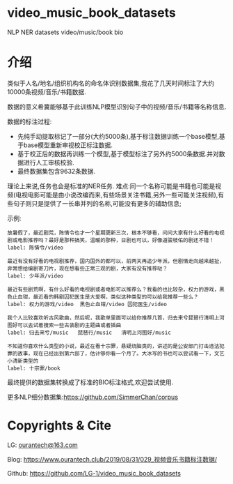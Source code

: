 # video_music_book_datasets
NLP NER datasets video/music/book bio


# 介绍
类似于人名/地名/组织机构名的命名体识别数据集,我花了几天时间标注了大约10000条视频/音乐/书籍数据.

数据的意义希冀能够基于此训练NLP模型识别句子中的视频/音乐/书籍等名称信息.

数据的标注过程:
+ 先纯手动提取标记了一部分(大约5000条),基于标注数据训练一个base模型,基于base模型重新审视校正标注数据.
+ 基于校正后的数据再训练一个模型,基于模型标注了另外约5000条数据.并对数据进行人工审核校验.
+ 最终数据集包含9632条数据.


理论上来说,任务也会是标准的NER任务.
难点:同一个名称可能是书籍也可能是视频(电视电影可能是由小说改编而来,有些场景关注书籍,另外一些可能关注视频),有些句子则只是提供了一长串并列的名称,可能没有更多的辅助信息;


示例:
``` text
放暑假了，最近剧荒，陈情令也才一个星期更新三次，根本不够看，问问大家有什么好看的电视剧或电影推荐吗？最好是那种搞笑，温暖的那种，日剧也可以，好像道骏枝佑的剧还不错！
label: 陈情令/video

最近有没有好看的电视剧推荐，国内国外的都可以，前两天再追少年派，但剧情走向越来越扯，非常想给编剧寄刀片，现在想看些正常三观的剧，大家有没有推荐哒？
label: 少年派/video

最近有些剧荒啊，有什么好看的电视剧或者电影可以推荐么？我看的也比较杂，权力的游戏，黑色止血钳，最近看的韩剧囚犯医生是大爱啊，类似这种类型的可以给我推荐一些么？
label: 权力的游戏/video	黑色止血钳/video	囚犯医生/video

我个人比较喜欢听古风歌曲，然后呢，我歌单里面可以给你推荐几首，归去来兮琵琶行清明上河图好可以去试着搜索一些古装剧的主题曲或者插曲
label: 归去来兮/music	琵琶行/music	清明上河图好/music

不知道你喜欢什么类型的小说，最近在看十宗罪，悬疑烧脑类的，讲述的是公安部门打击违法犯罪的故事，现在已经出到第六部了，估计够你看一个月了。大冰写的书也可以尝试看一下，文艺小清新类型的
label: 十宗罪/book
```

最终提供的数据集转换成了标准的BIO标注格式,欢迎尝试使用.

更多NLP细分数据集:https://github.com/SimmerChan/corpus

# Copyrights & Cite
LG: ourantech@163.com

Blog: https://www.ourantech.club/2019/08/31/029_视频音乐书籍标注数据/

Github: https://github.com/LG-1/video_music_book_datasets
